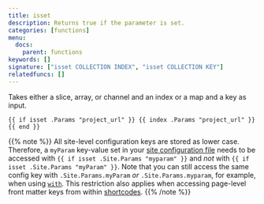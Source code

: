 ```yaml
---
title: isset
description: Returns true if the parameter is set.
categories: [functions]
menu:
  docs:
    parent: functions
keywords: []
signature: ["isset COLLECTION INDEX", "isset COLLECTION KEY"]
relatedfuncs: []
---
```


Takes either a slice, array, or channel and an index or a map and a key as input.

```go-html-template
{{ if isset .Params "project_url" }} {{ index .Params "project_url" }}{{ end }}
```

{{% note %}}
All site-level configuration keys are stored as lower case. Therefore, a `myParam` key-value set in your [site configuration file](/getting-started/configuration/) needs to be accessed with `{{ if isset .Site.Params "myparam" }}` and *not* with `{{ if isset .Site.Params "myParam" }}`. Note that you can still access the same config key with `.Site.Params.myParam` *or* `.Site.Params.myparam`, for example, when using [`with`](/functions/with).
This restriction also applies when accessing page-level front matter keys from within [shortcodes](/content-management/shortcodes/).
{{% /note %}}
